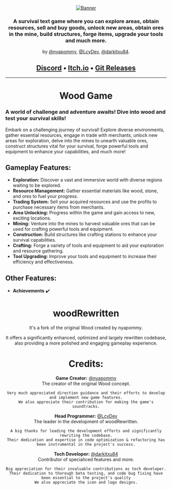 <div align=center>

[![Banner]](https://github.com/nyapommy/wood)

### A survival text game where you can explore areas, obtain resources, sell and buy goods, unlock new areas, obtain ores in the mine, build structures, forge items, upgrade your tools and much more.

by [@nyapommy][nyapommy], [@LcyDev][LcyDev], [@darkitxu84][darkitxu84].

## [Discord][Discord] &bullet; [Itch.io][itch.io] &bullet; [Git Releases](https://github.com/nyapommy/wood/releases)
</div>

* * *

<div align=center>

# Wood Game
</div>

### A world of challenge and adventure awaits! Dive into wood and test your survival skills!

Embark on a challenging journey of survival! Explore diverse environments, gather essential resources, engage in trade with merchants, unlock new areas for exploration, delve into the mines to unearth valuable ores, construct structures vital for your survival, forge powerful tools and equipment to enhance your capabilities, and much more!

## Gameplay Features:

* **Exploration:** Discover a vast and immersive world with diverse regions waiting to be explored.
* **Resource Management:** Gather essential materials like wood, stone, and ores to fuel your progress.
* **Trading System:** Sell your acquired resources and use the profits to purchase necessary items from merchants.
* **Area Unlocking:** Progress within the game and gain access to new, exciting locations.
* **Mining:** Venture into the mines to harvest valuable ores that can be used for crafting powerful tools and equipment.
* **Construction:** Build structures like crafting stations to enhance your survival capabilities.
* **Crafting:** Forge a variety of tools and equipment to aid your exploration and resource gathering.
* **Tool Upgrading:** Improve your tools and equipment to increase their efficiency and effectiveness.

## Other Features:
* **Achievements** :heavy_check_mark: 

<div align=center>

# woodRewritten

It's a fork of the original Wood created by nyapommy.

It offers a significantly enhanced, optimized and largely rewritten codebase, also providing a more polished and engaging gameplay experience.
</div>

<div align=center>

# Credits:

**Game Creator:** [@nyapommy][nyapommy] \
  The creator of the original Wood concept.
  
  `Very much appreciated direction guidance and their efforts to develop and implement new game features.` \
  `We also appreciate their contribution for making the game's soundtracks.`

**Head Programmer:** [@LcyDev][LcyDev] \
  The leader in the development of woodRewritten.
  
  `A big thanks for leading the development efforts and significantly rewriting the codebase.` \
  `Their dedication and expertise in code optimization & refactoring has been instrumental in the project's success.`

**Tech Developer:** [@darkitxu84][darkitxu84] \
  Contributor of specialiced features and more.
  
  `Big appreciation for their invaluable contributions as tech developer.` \
  `Their dedication to thorough beta testing, and code bug fixing have been essential to the project's quality` \
  `We also appreciate the icon and logo designs.`
</div>

[//]: # (Other)
  [Banner]: https://raw.githubusercontent.com/giganlak/wood/main/assets/icons/logo.png

[//]: # (Socials)
  [Discord]: https://discord.gg/dmHZGZp2vH
  [Reddit]: N/A
  [Twitter]: N/A
  [Youtube]: N/A

[//]: # (Links)
  [GitHub]: https://github.com/nyapommy/wood
  [itch.io]: https://nyapommy.itch.io/wood

[//]: # (Contributors)
  [nyapommy]: https://github.com/nyapommy
  [LcyDev]: https://github.com/LcyDev
  [darkitxu84]: https://github.com/darkitxu84
